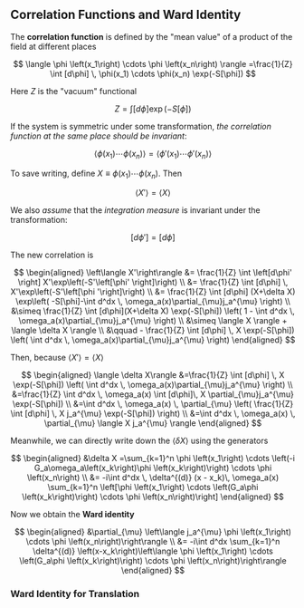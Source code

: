 ## Correlation Functions and Ward Identity

The **correlation function** is defined by the "mean value" of a product of the field at different places

$$
\langle 
    \phi \left(x_1\right) \cdots  \phi \left(x_n\right)
\rangle 
=\frac{1}{Z} \int [d\phi] \,
\phi(x_1) \cdots \phi(x_n)
\exp(-S[\phi])
$$

Here $Z$ is the "vacuum" functional

$$
Z=\int [d\phi] \exp(-S[\phi])
$$

If the system is symmetric under some transformation, *the correlation function at the same place should be invariant*:

$$
\langle
    \phi(x_1) \cdots \phi(x_n)
\rangle 
= \langle 
    \phi'(x_1) \cdots \phi'(x_n)
\rangle 
$$

To save writing, define $X \equiv \phi(x_1) \cdots  \phi(x_n)$. Then

$$
\langle X' \rangle =\langle X \rangle
$$

We also *assume* that the *integration measure* is invariant under the transformation:

$$
[d\phi'] = [d\phi]
$$

The new correlation is

$$
\begin{aligned}
    \left\langle X'\right\rangle 
    &= \frac{1}{Z} \int \left[d\phi' \right] 
    X'\exp\left(-S'\left[\phi' \right]\right)
    \\
    &= \frac{1}{Z} \int [d\phi] \,
    X'\exp\left(-S'\left[\phi
    '\right]\right)
    \\
    &= \frac{1}{Z} \int [d\phi]
    (X+\delta  X)
    \exp\left(
        -S[\phi]-\int d^dx \,
        \omega_a(x)\partial_{\mu}j_a^{\mu} 
    \right)
    \\
    &\simeq \frac{1}{Z} \int [d\phi](X+\delta  X)
    \exp(-S[\phi]) \left(
        1 - \int d^dx \,
        \omega_a(x)\partial_{\mu}j_a^{\mu} 
    \right)
    \\
    &\simeq \langle X \rangle 
    + \langle \delta X \rangle 
    \\ &\qquad
    - \frac{1}{Z} \int [d\phi] \, X 
    \exp(-S[\phi]) \left(
        \int d^dx \,
        \omega_a(x)\partial_{\mu}j_a^{\mu} 
    \right)
\end{aligned}
$$

Then, because $\left\langle X'\right\rangle =\langle X\rangle$

$$
\begin{aligned}
    \langle \delta  X\rangle 
    &=\frac{1}{Z} \int [d\phi] \,
    X \exp(-S[\phi]) \left(
        \int d^dx \, \omega_a(x)\partial_{\mu}j_a^{\mu}
    \right)
    \\
    &=\frac{1}{Z} \int d^dx \,
    \omega_a(x) \int [d\phi]\, X \partial_{\mu}j_a^{\mu} \exp(-S[\phi])
    \\
    &=\int d^dx \, \omega_a(x) \,
    \partial_{\mu} \left(
        \frac{1}{Z} \int [d\phi] \, X j_a^{\mu} \exp(-S[\phi])
    \right)
    \\
    &=\int d^dx \, \omega_a(x) \, 
    \partial_{\mu} \langle X j_a^{\mu} \rangle
\end{aligned}
$$

Meanwhile, we can directly write down the $\langle \delta  X\rangle$ using the generators

$$
\begin{aligned}
    &\delta  X
    =\sum_{k=1}^n \phi \left(x_1\right) \cdots  
    \left(-i G_a\omega_a\left(x_k\right)\phi \left(x_k\right)\right) 
    \cdots \phi \left(x_n\right)
    \\
    &= -i\int d^dx \, 
    \delta^{(d)} (x - x_k)\,
    \omega_a(x)
    \sum_{k=1}^n \left[\phi \left(x_1\right) \cdots  \left(G_a\phi \left(x_k\right)\right) \cdots  \phi \left(x_n\right)\right]
\end{aligned}
$$

Now we obtain the **Ward identity**

$$
\begin{aligned}
    &\partial_{\mu} \left\langle j_a^{\mu} \phi \left(x_1\right) \cdots  \phi \left(x_n\right)\right\rangle 
    \\
    &= -i\int d^dx \sum_{k=1}^n 
    \delta^{(d)} \left(x-x_k\right)\left\langle
    \phi \left(x_1\right) \cdots 
    \left(G_a\phi \left(x_k\right)\right) 
    \cdots \phi \left(x_n\right)\right\rangle
\end{aligned}
$$

### Ward Identity for Translation